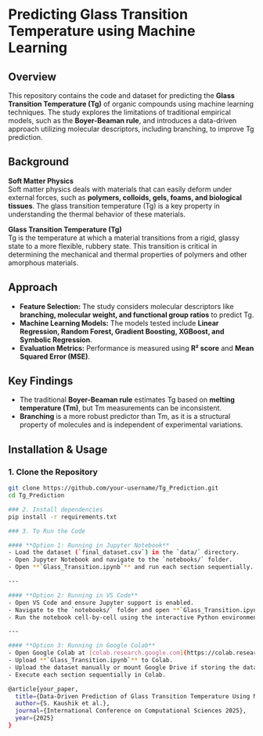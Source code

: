 # Predicting Glass Transition Temperature using Machine Learning

## Overview
This repository contains the code and dataset for predicting the **Glass Transition Temperature (Tg)** of organic compounds using machine learning techniques. The study explores the limitations of traditional empirical models, such as the **Boyer-Beaman rule**, and introduces a data-driven approach utilizing molecular descriptors, including branching, to improve Tg prediction.

## Background

**Soft Matter Physics**  
Soft matter physics deals with materials that can easily deform under external forces, such as **polymers, colloids, gels, foams, and biological tissues**. The glass transition temperature (Tg) is a key property in understanding the thermal behavior of these materials.

**Glass Transition Temperature (Tg)**  
Tg is the temperature at which a material transitions from a rigid, glassy state to a more flexible, rubbery state. This transition is critical in determining the mechanical and thermal properties of polymers and other amorphous materials.

## Approach

- **Feature Selection:** The study considers molecular descriptors like **branching, molecular weight, and functional group ratios** to predict Tg.
- **Machine Learning Models:** The models tested include **Linear Regression, Random Forest, Gradient Boosting, XGBoost, and Symbolic Regression**.
- **Evaluation Metrics:** Performance is measured using **R² score** and **Mean Squared Error (MSE)**.

## Key Findings

- The traditional **Boyer-Beaman rule** estimates Tg based on **melting temperature (Tm)**, but Tm measurements can be inconsistent.
- **Branching** is a more robust predictor than Tm, as it is a structural property of molecules and is independent of experimental variations.


## Installation & Usage

### 1. Clone the Repository
```bash
git clone https://github.com/your-username/Tg_Prediction.git
cd Tg_Prediction

### 2. Install dependencies
pip install -r requirements.txt

### 3. To Run the Code

#### **Option 1: Running in Jupyter Notebook**
- Load the dataset (`final_dataset.csv`) in the `data/` directory.  
- Open Jupyter Notebook and navigate to the `notebooks/` folder.  
- Open **`Glass_Transition.ipynb`** and run each section sequentially.  

---

#### **Option 2: Running in VS Code**
- Open VS Code and ensure Jupyter support is enabled.  
- Navigate to the `notebooks/` folder and open **`Glass_Transition.ipynb`**.  
- Run the notebook cell-by-cell using the interactive Python environment.  

---

#### **Option 3: Running in Google Colab**
- Open Google Colab at [colab.research.google.com](https://colab.research.google.com).  
- Upload **`Glass_Transition.ipynb`** to Colab.  
- Upload the dataset manually or mount Google Drive if storing the dataset there.  
- Execute each section sequentially in Colab.  

@article{your_paper,
  title={Data-Driven Prediction of Glass Transition Temperature Using Molecular Structural Features.},
  author={S. Kaushik et al.},
  journal={International Conference on Computational Sciences 2025},
  year={2025}
}


